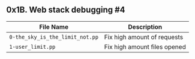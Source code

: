 ## 0x1B. Web stack debugging #4

| File Name | Description     |
| ------------ | ------------    |
| `0-the_sky_is_the_limit_not.pp` | Fix high amount of requests |
| `1-user_limit.pp` | Fix high amount files opened|
